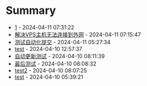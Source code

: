 # Summary

- [1](https://github.com/ZSCGR/isr/issues/10) - 2024-04-11 07:31:22
- [解决VPS主机无法连接到外网](https://github.com/ZSCGR/isr/issues/9) - 2024-04-11 07:15:47
- [测试自动化提交](https://github.com/ZSCGR/isr/issues/8) - 2024-04-11 05:27:34
- [test](https://github.com/ZSCGR/isr/issues/7) - 2024-04-10 12:57:37
- [自动更新测试](https://github.com/ZSCGR/isr/issues/5) - 2024-04-10 08:11:39
- [最后测试](https://github.com/ZSCGR/isr/issues/4) - 2024-04-10 08:08:32
- [test2](https://github.com/ZSCGR/isr/issues/3) - 2024-04-10 08:07:25
- [test](https://github.com/ZSCGR/isr/issues/1) - 2024-04-10 05:39:21
